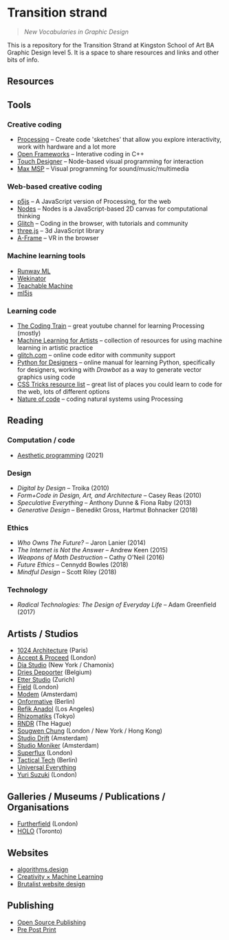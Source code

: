 # Transition strand
> *New Vocabularies in Graphic Design*

This is a repository for the Transition Strand at Kingston School of Art BA Graphic Design level 5. It is a space to share resources and links and other bits of info.

## Resources

## Tools

### Creative coding

- [Processing](https://processing.org/) – Create code 'sketches' that allow you explore interactivity, work with hardware and a lot more
- [Open Frameworks](https://openframeworks.cc/) – Interative coding in C++
- [Touch Designer](https://derivative.ca/) – Node-based visual programming for interaction
- [Max MSP](https://cycling74.com/) – Visual programming for sound/music/multimedia

### Web-based creative coding

- [p5js](https://p5js.org/) – A JavaScript version of Processing, for the web
- [Nodes](https://nodes.io/) – Nodes is a JavaScript-based 2D canvas for computational thinking
- [Glitch](https://glitch.com/) – Coding in the browser, with tutorials and community
- [three.js](https://threejs.org/) – 3d JavaScript library
- [A-Frame](https://aframe.io/) – VR in the browser

### Machine learning tools
- [Runway ML](https://runwayml.com/)
- [Wekinator](http://www.wekinator.org/)
- [Teachable Machine](https://teachablemachine.withgoogle.com/)
- [ml5js](https://ml5js.org/)

### Learning code
- [The Coding Train](https://www.youtube.com/channel/UCvjgXvBlbQiydffZU7m1_aw) – great youtube channel for learning Processing (mostly)
- [Machine Learning for Artists](https://ml4a.net/) – collection of resources for using machine learning in artistic practice
- [glitch.com](https://glitch.com/) – online code editor with community support
- [Python for Designers](https://pythonfordesigners.com/) – online manual for learning Python, specifically for designers, working with *Drawbot* as a way to generate vector graphics using code
- [CSS Tricks resource list](https://css-tricks.com/where-do-you-learn-html-css-in-2020/) – great list of places you could learn to code for the web, lots of different options
- [Nature of code](https://natureofcode.com/) – coding natural systems using Processing

## Reading

### Computation / code

- [Aesthetic programming](http://aesthetic-programming.net/) (2021)

### Design

- *Digital by Design* – Troika (2010)
- *Form+Code in Design, Art, and Architecture* – Casey Reas (2010)
- *Speculative Everything* – Anthony Dunne & Fiona Raby (2013)
- *Generative Design* – Benedikt Gross, Hartmut Bohnacker (2018)

### Ethics

- *Who Owns The Future?* – Jaron Lanier (2014)
- *The Internet is Not the Answer* – Andrew Keen (2015)
- *Weapons of Math Destruction* – Cathy O'Neil (2016)
- *Future Ethics* – Cennydd Bowles (2018)
- *Mindful Design* – Scott Riley (2018)

### Technology

- *Radical Technologies: The Design of Everyday Life* – Adam Greenfield (2017)

## Artists / Studios

- [1024 Architecture](https://www.1024architecture.net/) (Paris)
- [Accept &amp; Proceed](https://www.acceptandproceed.com/) (London)
- [Dia Studio](https://dia.tv/) (New York / Chamonix)
- [Dries Depoorter](https://driesdepoorter.be/) (Belgium)
- [Etter Studio](https://etterstudio.com/) (Zurich)
- [Field](https://field.io/) (London)
- [Modem](http://modem.works/) (Amsterdam)
- [Onformative](https://onformative.com/) (Berlin)
- [Refik Anadol](https://refikanadol.com/) (Los Angeles)
- [Rhizomatiks](https://rhizomatiks.com/en/) (Tokyo)
- [RNDR](https://rndr.studio/) (The Hague)
- [Sougwen Chung](https://sougwen.com/) (London / New York / Hong Kong)
- [Studio Drift](https://www.studiodrift.com/) (Amsterdam)
- [Studio Moniker](https://studiomoniker.com/) (Amsterdam)
- [Superflux](https://superflux.in/) (London)
- [Tactical Tech](https://tacticaltech.org/) (Berlin)
- [Universal Everything](https://www.universaleverything.com/)
- [Yuri Suzuki](https://yurisuzuki.com/) (London)

## Galleries / Museums / Publications / Organisations

- [Furtherfield](https://www.furtherfield.org/) (London)
- [HOLO](https://www.holo.mg/) (Toronto)

## Websites

- [algorithms.design](https://algorithms.design)
- [Creativity &times; Machine Learning](https://mlart.co/)
- [Brutalist website design](https://brutalistwebsites.com/)


## Publishing

- [Open Source Publishing](http://osp.kitchen/)
- [Pre Post Print](https://prepostprint.org/parsons/)